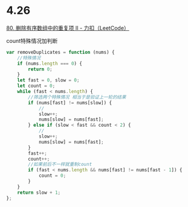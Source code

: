 # 4.26

[80. 删除有序数组中的重复项 II - 力扣（LeetCode）](https://leetcode.cn/problems/remove-duplicates-from-sorted-array-ii/description/)

count特殊情况加判断

```javascript
var removeDuplicates = function (nums) {
    //特殊情况
    if (nums.length === 0) {
        return 0;
    }
    let fast = 0, slow = 0;
    let count = 0;
    while (fast < nums.length) {
        //筛选两个特殊情况 相当于是验证上一轮的结果
        if (nums[fast] != nums[slow]) {
            //
            slow++;
            nums[slow] = nums[fast];
        } else if (slow < fast && count < 2) {
            //
            slow++;
            nums[slow] = nums[fast];
        }
        fast++;
        count++;
        //如果前后不一样就重制count
        if (fast < nums.length && nums[fast] != nums[fast - 1]) {
            count = 0;
        }
    }
    return slow + 1;
};
```